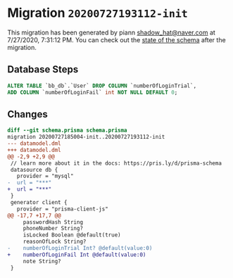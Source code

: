 # Migration `20200727193112-init`

This migration has been generated by piann <shadow_hat@naver.com> at 7/27/2020, 7:31:12 PM.
You can check out the [state of the schema](./schema.prisma) after the migration.

## Database Steps

```sql
ALTER TABLE `bb_db`.`User` DROP COLUMN `numberOfLoginTrial`,
ADD COLUMN `numberOfLoginFail` int NOT NULL DEFAULT 0;
```

## Changes

```diff
diff --git schema.prisma schema.prisma
migration 20200727185004-init..20200727193112-init
--- datamodel.dml
+++ datamodel.dml
@@ -2,9 +2,9 @@
 // learn more about it in the docs: https://pris.ly/d/prisma-schema
 datasource db {
   provider = "mysql"
-  url = "***"
+  url = "***"
 }
 generator client {
   provider = "prisma-client-js"
@@ -17,7 +17,7 @@
     passwordHash String
     phoneNumber String?
     isLocked Boolean @default(true)
     reasonOfLock String?
-    numberOfLoginTrial Int? @default(value:0)    
+    numberOfLoginFail Int @default(value:0)    
     note String?
 }
```



